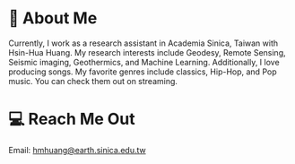 # 🦮 About Me 
Currently, I work as a research assistant in Academia Sinica, Taiwan with Hsin-Hua Huang. 
My research interests include Geodesy, Remote Sensing, Seismic imaging, Geothermics, and Machine Learning.
Additionally, I love producing songs. My favorite genres include classics, Hip-Hop, and Pop music. You can check them out on streaming.

# 💻 Reach Me Out 
Email: hmhuang@earth.sinica.edu.tw





